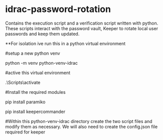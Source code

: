 # idrac-password-rotation
Contains the execution script and a verification script written with python. These scripts interact with the password vault, Keeper to rotate local user passwords and keep them updated.

**For isolation ive run this in a python virtual environment

#setup a new python venv

python -m venv python-venv-idrac

#active this virtual environment

.\Scripts\activate

#Install the required modules

pip install paramiko

pip install keepercommander


#Within this python-venv-idrac directory create the two script files and modify them as necessary. We will also need to create the config.json file required for keeper
